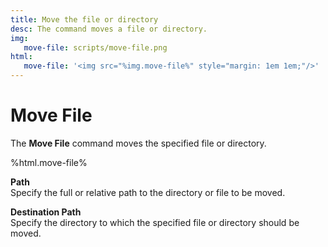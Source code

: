 ```yaml
---
title: Move the file or directory
desc: The command moves a file or directory.
img:
   move-file: scripts/move-file.png
html:
   move-file: '<img src="%img.move-file%" style="margin: 1em 1em;"/>'
---
```

# Move File

The **Move File** command moves the specified file or directory.

%html.move-file%

**Path**  
Specify the full or relative path to the directory or file to be moved.

**Destination Path**  
Specify the directory to which the specified file or directory should be moved.

